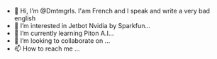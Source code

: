 - 👋 Hi, I’m @Dmtmgrls. I'am French and I speak and write a very bad english
- 👀 I’m interested in Jetbot Nvidia by Sparkfun...
- 🌱 I’m currently learning Piton A.I...
- 💞️ I’m looking to collaborate on ...
- 📫 How to reach me ...

<!---
Dmtmgrls/Dmtmgrls is a ✨ special ✨ repository because its `README.md` (this file) appears on your GitHub profile.
You can click the Preview link to take a look at your changes.
--->
